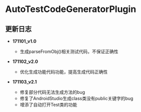 # AutoTestCodeGeneratorPlugin

## 更新日志
- **171101_v1.0**
  - 生成parseFromObj()相关测试代码，不保证正确性

- **171102_v2.0**
  - 优化生成功能代码功能，提高生成代码正确性

- **171103_v2.1**
  - 修复部分代码无法生成方法的bug
  - 修复了AndroidStudio生成class类没有public关键字的bug
  - 增添了自动打开Test类的功能
